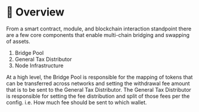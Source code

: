# 📐 Overview

From a smart contract, module, and blockchain interaction standpoint there are a few core components that enable multi-chain bridging and swapping of assets.

1. Bridge Pool
2. General Tax Distributor
3. Node Infrastructure

At a high level, the Bridge Pool is responsible for the mapping of tokens that can be transferred across networks and setting the withdrawal fee amount that is to be sent to the General Tax Distributor. The General Tax Distributor is responsible for setting the fee distribution and split of those fees per the config. i.e. How much fee should be sent to which wallet.
